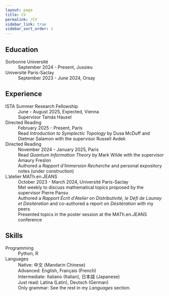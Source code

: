 ```yaml
---
layout: page
title: CV
permalink: /CV
sidebar_link: true
sidebar_sort_order: 1
---
```


## Education
<dl>
  <dt>Sorbonne Université</dt>
  <dd>September 2024 - Present, Jussieu</dd>

  <dt>Université Paris-Saclay</dt>
  <dd>September 2023 - June 2024, Orsay</dd>
</dl>

## Experience
<dl>
  <dt>ISTA Summer Research Fellowship</dt>
  <dd>June - August 2025, Expected, Vienna</dd>
  <dd>Supervisor Tamás Hausel</dd>

  <dt>Directed Reading</dt>
  <dd>February 2025 - Present, Paris</dd>
  <dd>Read <i>Introduction to Symplectic Topology</i> by Dusa McDuff and Dietmar Salamon with the supervisor Russell Avdek</dd>

  <dt>Directed Reading</dt>
  <dd>November 2024 - January 2025, Paris</dd>
  <dd>Read <i>Quantum Information Theory</i> by Mark Wilde with the supervisor Amaury Freslon</dd> 
  <dd>Authored a <i>Rapport d'Immersion Recherche</i> and personal expository notes (under construction)</dd>

  <dt>L’atelier MATh.en.JEANS</dt>
  <dd>October 2023 - March 2024, Université Paris-Saclay</dd>
  <dd>Met weekly to discuss mathematical topics proposed by the supervisor Pierre Pansu</dd>
  <dd>Authored a <i>Rapport Écrit d'Atelier</i> on <i>Distributivité, le Défi de Launay et Désitération</i> and co-authored a report on <i>Désitération</i> with my peers</dd>
  <dd>Presented topics in the poster session at the MATh.en.JEANS conference</dd>
</dl>

## Skills
<dl>
  <dt>Programming</dt>
  <dd>Python, R</dd>
  
  <dt>Languages</dt>
  <dd>Native: 中文 (Mandarin Chinese)</dd>
  <dd>Advanced: English, Français (French)</dd>
  <dd>Intermediate: Italiano (Italian), 日本語 (Japanese)</dd>
  <dd>Just read: Latina (Latin), Deutsch (German)</dd>
  <dd>Only grammar: See the rest in my <em>Languages</em> section.</dd>
</dl>
